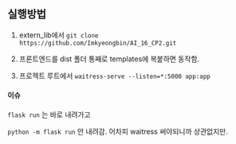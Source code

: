 ## 실행방법

1. extern_lib에서 `git clone https://github.com/Imkyeongbin/AI_16_CP2.git`

2. 프론트엔드를 dist 폴더 통째로 templates에 복붙하면 동작함.

3. 프로젝트 루트에서 `waitress-serve --listen=*:5000 app:app`

#### 이슈
`flask run`
는 바로 내려가고

`python -m flask run`
안 내려감. 어차피 waitress 써야되니까 상관없지만.